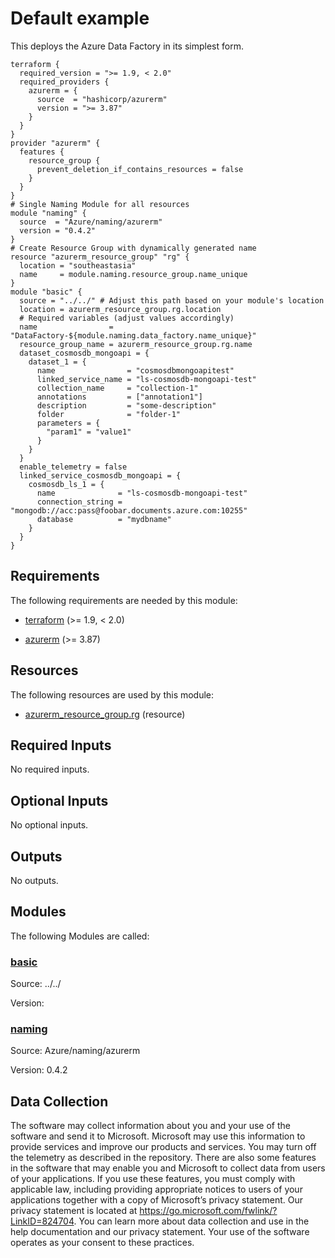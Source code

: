 <!-- BEGIN_TF_DOCS -->
<!-- Code generated by terraform-docs. DO NOT EDIT. -->
# Default example

This deploys the Azure Data Factory in its simplest form.

```hcl
terraform {
  required_version = ">= 1.9, < 2.0"
  required_providers {
    azurerm = {
      source  = "hashicorp/azurerm"
      version = ">= 3.87"
    }
  }
}
provider "azurerm" {
  features {
    resource_group {
      prevent_deletion_if_contains_resources = false
    }
  }
}
# Single Naming Module for all resources
module "naming" {
  source  = "Azure/naming/azurerm"
  version = "0.4.2"
}
# Create Resource Group with dynamically generated name
resource "azurerm_resource_group" "rg" {
  location = "southeastasia"
  name     = module.naming.resource_group.name_unique
}
module "basic" {
  source = "../../" # Adjust this path based on your module's location
  location = azurerm_resource_group.rg.location
  # Required variables (adjust values accordingly)
  name                = "DataFactory-${module.naming.data_factory.name_unique}"
  resource_group_name = azurerm_resource_group.rg.name
  dataset_cosmosdb_mongoapi = {
    dataset_1 = {
      name                = "cosmosdbmongoapitest"
      linked_service_name = "ls-cosmosdb-mongoapi-test"
      collection_name     = "collection-1"
      annotations         = ["annotation1"]
      description         = "some-description"
      folder              = "folder-1"
      parameters = {
        "param1" = "value1"
      }
    }
  }
  enable_telemetry = false
  linked_service_cosmosdb_mongoapi = {
    cosmosdb_ls_1 = {
      name              = "ls-cosmosdb-mongoapi-test"
      connection_string = "mongodb://acc:pass@foobar.documents.azure.com:10255"
      database          = "mydbname"
    }
  }
}
```

<!-- markdownlint-disable MD033 -->
## Requirements

The following requirements are needed by this module:

- <a name="requirement_terraform"></a> [terraform](#requirement\_terraform) (>= 1.9, < 2.0)

- <a name="requirement_azurerm"></a> [azurerm](#requirement\_azurerm) (>= 3.87)

## Resources

The following resources are used by this module:

- [azurerm_resource_group.rg](https://registry.terraform.io/providers/hashicorp/azurerm/latest/docs/resources/resource_group) (resource)

<!-- markdownlint-disable MD013 -->
## Required Inputs

No required inputs.

## Optional Inputs

No optional inputs.

## Outputs

No outputs.

## Modules

The following Modules are called:

### <a name="module_basic"></a> [basic](#module\_basic)

Source: ../../

Version:

### <a name="module_naming"></a> [naming](#module\_naming)

Source: Azure/naming/azurerm

Version: 0.4.2

<!-- markdownlint-disable-next-line MD041 -->
## Data Collection

The software may collect information about you and your use of the software and send it to Microsoft. Microsoft may use this information to provide services and improve our products and services. You may turn off the telemetry as described in the repository. There are also some features in the software that may enable you and Microsoft to collect data from users of your applications. If you use these features, you must comply with applicable law, including providing appropriate notices to users of your applications together with a copy of Microsoft’s privacy statement. Our privacy statement is located at <https://go.microsoft.com/fwlink/?LinkID=824704>. You can learn more about data collection and use in the help documentation and our privacy statement. Your use of the software operates as your consent to these practices.
<!-- END_TF_DOCS -->